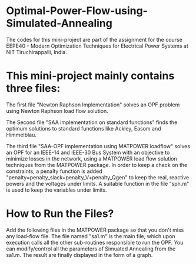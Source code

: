 # Optimal-Power-Flow-using-Simulated-Annealing

The codes for this mini-project are part of the assignment for the course EEPE40 - Modern Optimization Techniques for Electrical Power Systems at NIT Tiruchirappalli, India.

# This mini-project mainly contains three files:   
The first file "Newton Raphson Implementation" solves an OPF problem using Newton Raphson load flow solution.  

The Second file "SAA implementation on standard functions" finds the optimum solutions to standard functions like Ackley, Easom and Himmelblau.  

The third file "SAA-OPF implementation using MATPOWER loadflow" solves an OPF for an IEEE-14 and IEEE-30 Bus System with an objective to minimize losses in the network, using a MATPOWER load flow solution techniques from the MATPOWER package. In order to keep a check on the constraints, a penalty function is added "penalty=penalty_slack+penalty_V+penalty_Qgen" to keep the real, reactive powers and the voltages under limits. A suitable function in the file "sph.m" is used to keep the variables under limits.


# How to Run the Files?
Add the following files in the MATPOWER package so that you don't miss any load-flow file. The file named "sa1.m" is the main file, which upon execution calls all the other sub-routines responsible to run the OPF. You can modify/control all the parameters of Simuated Annealing from the sa1.m. The result are finally displayed in the form of a graph. 
